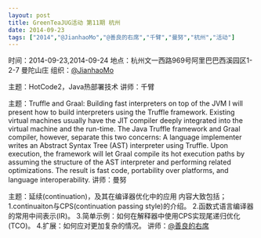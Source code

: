 ```yaml
---
layout: post
title: GreenTeaJUG活动 第11期 杭州
date: 2014-09-23
tags: ["2014","@JianhaoMo","@善良的右席","千臂","曼努","杭州","活动"]
---
```


时间：2014-09-23,2014-09-24
地点：杭州文一西路969号阿里巴巴西溪园区1-2-7 曼陀山庄
组织：[@JianhaoMo](http://weibo.com/halmo)

主题：HotCode2，Java热部署技术
讲师：千臂

主题：Truffle and Graal: Building fast interpreters on top of the JVM
I will present how to build interpreters using the Truffle framework. Existing virtual machines usually have the JIT compiler deeply integrated into the virtual machine and the run-time. The Java Truffle framework and Graal compiler, however, separate this two concerns: A language implementer writes an Abstract Syntax Tree (AST) interpreter using Truffle. Upon execution, the framework will let Graal compile its hot execution paths by assuming the structure of the AST interpreter and performing related optimizations. The result is fast code, portability over platforms, and language interoperability.
讲师：曼努

主题：延续(continuation)，及其在编译器优化中的应用
内容大致包括；
1.continuaiton与CPS(continuation passing style)的介绍。
2.函数式语言编译器的常用中间表示(IR)。
3.简单示例：如何在解释器中使用CPS实现尾递归优化(TCO)。
4.扩展：如何应对更加复杂的情况。
讲师：[@善良的右席](http://weibo.com/u/2059648327)